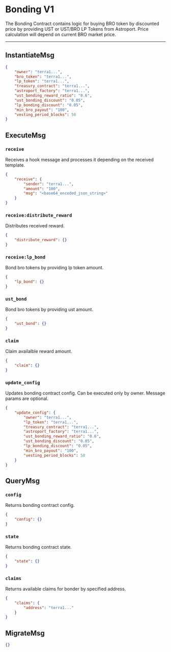 # Bonding V1

The Bonding Contract contains logic for buying BRO token by discounted price by providing UST or UST/BRO LP Tokens from Astroport.
Price calculation will depend on current BRO market price.

---

## InstantiateMsg

```json
{
    "owner": "terra1...",
    "bro_token": "terra1...",
    "lp_token": "terra1...",
    "treasury_contract": "terra1...",
    "astroport_factory": "terra1...",
    "ust_bonding_reward_ratio": "0.6",
    "ust_bonding_discount": "0.05",
    "lp_bonding_discount": "0.05",
    "min_bro_payout": "100",
    "vesting_period_blocks": 50
}
```

## ExecuteMsg

### `receive`

Receives a hook message and processes it depending on the received template.

```json
{
    "receive": {
        "sender": "terra1...",
        "amount": "100",
        "msg": "<base64_encoded_json_string>"
    }
}
```

### `receive:distribute_reward`

Distributes received reward.

```json
{
    "distribute_reward": {}
}
```

### `receive:lp_bond`

Bond bro tokens by providing lp token amount.

```json
{
    "lp_bond": {}
}
```

### `ust_bond`

Bond bro tokens by providing ust amount.

```json
{
    "ust_bond": {}
}
```

### `claim`

Claim availalble reward amount.

```json
{
    "claim": {}
}
```

### `update_config`

Updates bonding contract config. Can be executed only by owner.
Message params are optional.

```json
{
    "update_config": {
        "owner": "terra1...",
        "lp_token": "terra1...",
        "treasury_contract": "terra1...",
        "astroport_factory": "terra1...",
        "ust_bonding_reward_ratio": "0.6",
        "ust_bonding_discount": "0.05",
        "lp_bonding_discount": "0.05",
        "min_bro_payout": "100",
        "vesting_period_blocks": 50
    }
}
```

## QueryMsg

### `config`

Returns bonding contract config.

```json
{
    "config": {}
}
```

### `state`

Returns bonding contract state.

```json
{
    "state": {}
}
```

### `claims`

Returns available claims for bonder by specified address.

```json
{
    "claims": {
        "address": "terra1..."
    }
}
```

## MigrateMsg

```json
{}
```